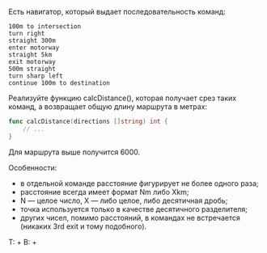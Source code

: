 Есть навигатор, который выдает последовательность команд:
```
100m to intersection
turn right
straight 300m
enter motorway
straight 5km
exit motorway
500m straight
turn sharp left
continue 100m to destination
```

Реализуйте функцию calcDistance(), которая получает срез таких команд, а возвращает общую длину маршрута в метрах:

```go
func calcDistance(directions []string) int {
    // ...
}
```

Для маршрута выше получится 6000.

Особенности:

- в отдельной команде расстояние фигурирует не более одного раза;
- расстояние всегда имеет формат Nm либо Xkm;
- N — целое число, X — либо целое, либо десятичная дробь;
- точка используется только в качестве десятичного разделителя;
- других чисел, помимо расстояний, в командах не встречается (никаких 3rd exit и тому подобного).

T: +
B: +